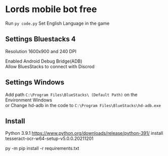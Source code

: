 # Lords mobile bot free
Run `py code.py`
Set English Language in the game
## Settings Bluestacks 4
Resolution 1600x900 and 240 DPI

Enabled Android Debug Bridge(ADB)  
Allow BluesStacks to connect with Discrod

## Settings Windows
Add path `C:\Program Files\BlueStacks\ (Default Path)` on the Environment Windows  
or Change hd-adb in the code to `C:\Program Files\BlueStacks\hd-adb.exe`

## Install
Python 3.9.1 https://www.python.org/downloads/release/python-391/
install tesseract-ocr-w64-setup-v5.0.0.20211201

py -m pip install -r requirements.txt



